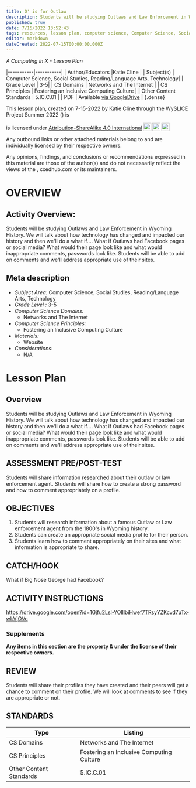 ```yaml
---
title: O' is for Outlaw
description: Students will be studying Outlaws and Law Enforcement in Wyoming History.  We will talk about how technology has changed and impacted our history and then we'll do a what if....What if Outlaws had Facebook pages or social media?  What would their page look like and what would inappropriate comments, passwords look like. Students will be able to add on comments and we'll address appropriate use of their sites.
published: true
date: 7/15/2022 13:52:43
tags: resources, lesson plan, computer science, Computer Science, Social Studies, Reading/Language Arts, Technology 
editor: markdown
dateCreated: 2022-07-15T00:00:00.000Z
---
```

*A Computing in X - Lesson Plan*

|-----------|-----------|
| Author/Educators |Katie Cline |
| Subject(s) | Computer Science, Social Studies, Reading/Language Arts, Technology|
| Grade Level | 3-5|
| CS Domains | Networks and The Internet |
| CS Principles | Fostering an Inclusive Computing Culture |
| Other Content Standards | 5.IC.C.01 | 
| PDF | Available [via GoogleDrive]() |
{.dense}






This lesson plan, created on 7-15-2022 by Katie Cline through the  WySLICE Project Summer 2022 () is  <p xmlns:cc="http://creativecommons.org/ns#" >  is licensed under <a href="http://creativecommons.org/licenses/by-sa/4.0/?ref=chooser-v1" target="_blank" rel="license noopener noreferrer" style="display:inline-block;">Attribution-ShareAlike 4.0 International<img style="height:22px!important;margin-left:3px;vertical-align:text-bottom;" src="https://mirrors.creativecommons.org/presskit/icons/cc.svg?ref=chooser-v1"><img style="height:22px!important;margin-left:3px;vertical-align:text-bottom;" src="https://mirrors.creativecommons.org/presskit/icons/by.svg?ref=chooser-v1"><img style="height:22px!important;margin-left:3px;vertical-align:text-bottom;" src="https://mirrors.creativecommons.org/presskit/icons/sa.svg?ref=chooser-v1"></a></p>


Any outbound links or other attached materials belong to and are individually licensed by their respective owners. 


Any opinions, findings, and conclusions or recommendations expressed in this material are those of the author(s) and do not necessarily reflect the views of the , cxedhub.com or its maintainers.


# OVERVIEW
## Activity Overview:  
Students will be studying Outlaws and Law Enforcement in Wyoming History.  We will talk about how technology has changed and impacted our history and then we'll do a what if....
What if Outlaws had Facebook pages or social media?  What would their page look like and what would inappropriate comments, passwords look like. Students will be able to add on comments and we'll address appropriate use of their sites.
## Meta description
+ *Subject Area:* Computer Science, Social Studies, Reading/Language Arts, Technology 
+ *Grade Level :* 3-5 
+ *Computer Science Domains:*
   + Networks and The Internet
+ *Computer Science Principles:*
   + Fostering an Inclusive Computing Culture
+ *Materials:* 
   + Website
+ *Considerations:*
   + N/A


# Lesson Plan
## Overview
Students will be studying Outlaws and Law Enforcement in Wyoming History.  We will talk about how technology has changed and impacted our history and then we'll do a what if....
What if Outlaws had Facebook pages or social media?  What would their page look like and what would inappropriate comments, passwords look like. Students will be able to add on comments and we'll address appropriate use of their sites.
## ASSESSMENT PRE/POST-TEST
Students will share information researched about their outlaw or law enforcement agent. 
Students will share how to create a strong password and how to comment appropriately on a profile.
## OBJECTIVES
1.  Students will research information about a famous Outlaw or Law enforcement agent from the 1800's in Wyoming history.
2. Students can create an appropriate social media profile for their person. 
3. Students learn how to comment appropriately on their sites and what information is appropriate to share.


## CATCH/HOOK
What if Big  Nose George had Facebook?


## ACTIVITY INSTRUCTIONS
https://drive.google.com/open?id=1Gjfu2Lsl-YOlIlbiHwef7TRsyYZKcvd7uTx-wkVjOVc


### Supplements
**Any items in this section are the property & under the license of their respective owners.**






## REVIEW
Students will share their profiles they have created and their peers will get a chance to comment on their profile.  We will look at comments to see if they are appropriate or not.
## STANDARDS        
| Type | Listing | 
|-----------|-----------|
| CS Domains  | Networks and The Internet|
| CS Principles   | Fostering an Inclusive Computing Culture|
| Other Content Standards | 5.IC.C.01  |
